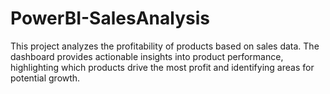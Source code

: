 # PowerBI-SalesAnalysis
This project analyzes the profitability of products based on sales data. The dashboard provides actionable insights into product performance, highlighting which products drive the most profit and identifying areas for potential growth.
